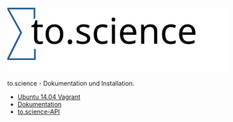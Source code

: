 ![to.science Logo](/doc/resources/images/to.science.svg "to.science Logo")

to.science - Dokumentation und Installation.

 
- [Ubuntu 14.04 Vagrant](https://github.com/hbz/Regal/tree/master/vagrant/ubuntu-14.04)
- [Dokumentation](https://hbz.github.io/Regal/doc/regal.html)
- [to.science-API](https://hbz.github.io/Regal/doc/api.html)
